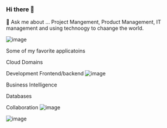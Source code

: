 ### Hi there 👋

💬 Ask me about ...
Project Mangement, Product Management, IT management and using technoogy to chaange the world. 

![image](https://github.com/Blass2000/Blass2000/assets/89789502/c915656d-ddb5-401b-b4b9-a84c9161c231)

<!--
**Blass2000/Blass2000** is a ✨ _special_ ✨ repository because its `README.md` (this file) appears on your GitHub profile.

Here are some ideas to get you started:

- 🔭 I’m currently working on ...
- 🌱 I’m currently learning ...
- 👯 I’m looking to collaborate on ...
- 🤔 I’m looking for help with ...

- 📫 How to reach me: ...
- 😄 Pronouns: ...
- ⚡ Fun fact: ...
-->

Some of my favorite applicatoins 

Cloud Domains

Development Frontend/backend
![image](https://github.com/Blass2000/Blass2000/assets/89789502/baa0199c-9770-4dd1-bfc0-c7e159a156d1)

Business Intelligence 

Databases

Collaboration 
![image](https://github.com/Blass2000/Blass2000/assets/89789502/980a75bd-856f-4572-9706-acba11f44a81)

![image](https://github.com/Blass2000/Blass2000/assets/89789502/a7a42c44-dad0-4268-bd70-c240dee56c90)
